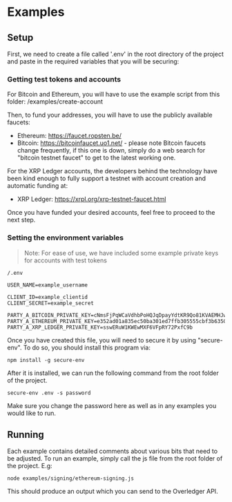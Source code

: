 # Examples

## Setup

First, we need to create a file called '.env' in the root directory of the project and paste in the required variables that you will be securing:

### Getting test tokens and accounts

For Bitcoin and Ethereum, you will have to use the example script from this folder: /examples/create-account

Then, to fund your addresses, you will have to use the publicly available faucets:
- Ethereum: https://faucet.ropsten.be/
- Bitcoin: https://bitcoinfaucet.uo1.net/ - please note Bitcoin faucets change frequently, if this one is down, simply do a web search for "bitcoin testnet faucet" to get to the latest working one.

For the XRP Ledger accounts, the developers behind the technology have been kind enough to fully support a testnet with account creation and automatic funding at:
- XRP Ledger: https://xrpl.org/xrp-testnet-faucet.html

Once you have funded your desired accounts, feel free to proceed to the next step.

### Setting the environment variables

>Note: For ease of use, we have included some example private keys for accounts with test tokens

`/.env`
```
USER_NAME=example_username

CLIENT_ID=example_clientid
CLIENT_SECRET=example_secret

PARTY_A_BITCOIN_PRIVATE_KEY=cNmsFjPqWCaVdhbPoHQJqDpayYdtKR9Qo81KVAEMHJwmgRVJZjDu
PARTY_A_ETHEREUM_PRIVATE_KEY=e352ad01a835ec50ba301ed7ffb305555cbf3b635082af140b3864f8e3e443d3
PARTY_A_XRP_LEDGER_PRIVATE_KEY=sswERuW1KWEwMXF6VFpRY72PxfC9b
```

Once you have created this file, you will need to secure it by using "secure-env". To do so, you should install this program via:

```
npm install -g secure-env
```

After it is installed, we can run the following command from the root folder of the project.

```
secure-env .env -s password
```

Make sure you change the password here as well as in any examples you would like to run.

## Running

Each example contains detailed comments about various bits that need to be adjusted. To run an example, simply call the js file from the root folder of the project.
E.g:
```
node examples/signing/ethereum-signing.js
```

This should produce an output which you can send to the Overledger API.
